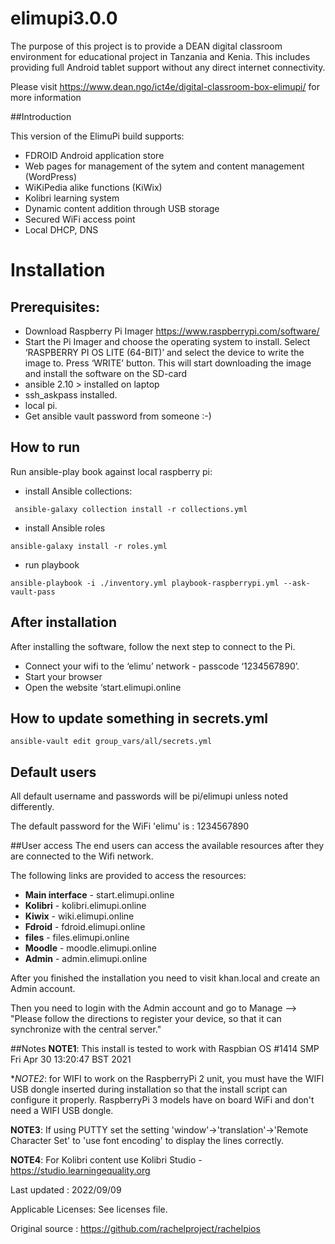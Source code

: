 # elimupi3.0.0

The purpose of this project is to provide a DEAN digital classroom environment for educational project in Tanzania and Kenia. This includes providing full Android tablet support without any direct internet connectivity. 

Please visit https://www.dean.ngo/ict4e/digital-classroom-box-elimupi/ for more information 

##Introduction 

This version of the ElimuPi build supports: 

- FDROID Android application store 
- Web pages for management of the sytem and content management (WordPress) 
- WiKiPedia alike functions (KiWix) 
- Kolibri learning system
- Dynamic content addition through USB storage 
- Secured WiFi access point 
- Local DHCP, DNS 

# Installation

## Prerequisites:
 - Download Raspberry Pi Imager https://www.raspberrypi.com/software/
- Start the Pi Imager and choose the operating system to install. Select ‘RASPBERRY PI OS LITE (64-BIT)’ and select the device to write the image to. Press ‘WRITE’ button. This will start downloading the image and install the software on the SD-card
 - ansible 2.10 > installed on laptop
 - ssh_askpass installed.
 - local pi.
 - Get ansible vault password from someone :-)

## How to run
Run ansible-play book against local raspberry pi:

 - install Ansible collections:

` ansible-galaxy collection install -r collections.yml`

 - install Ansible roles

`ansible-galaxy install -r roles.yml`

- run playbook

`ansible-playbook -i ./inventory.yml playbook-raspberrypi.yml --ask-vault-pass`

## After installation
After installing the software, follow the next step to connect to the Pi.
-	Connect your wifi to the ‘elimu’ network - passcode ‘1234567890’.
-	Start your browser
-	Open the website ‘start.elimupi.online

## How to update something in secrets.yml

`ansible-vault edit group_vars/all/secrets.yml`  

## Default users
All default username and passwords will be pi/elimupi unless noted differently. 

The default password for the WiFi 'elimu' is : 1234567890

##User access
The end users can access the available resources after they are connected to the Wifi network.

The following links are provided to access the resources:

- **Main interface** - start.elimupi.online
- **Kolibri** - kolibri.elimupi.online
- **Kiwix** - wiki.elimupi.online
- **Fdroid** - fdroid.elimupi.online
- **files** - files.elimupi.online
- **Moodle** - moodle.elimupi.online
- **Admin** - admin.elimupi.online

After you finished the installation you need to visit khan.local and create an Admin account. 

Then you need to login with the Admin account and go to Manage --> "Please follow the directions to register your device, so that it can synchronize with the central server."


##Notes
**NOTE1**: This install is tested to work with Raspbian OS #1414 SMP Fri Apr 30 13:20:47 BST 2021

**NOTE2*: for WIFI to work on the RaspberryPi 2 unit, you must have the WIFI USB dongle inserted during installation so that the install script can configure it properly. RaspberryPi 3 models have on board WiFi and don't need a WIFI USB dongle. 

**NOTE3**: If using  PUTTY set the setting 'window'->'translation'->'Remote Character Set' to 'use font encoding' to display the lines correctly.

**NOTE4**: For Kolibri content use Kolibri Studio - https://studio.learningequality.org

Last updated : 2022/09/09 

Applicable Licenses: See licenses file. 

Original source : https://github.com/rachelproject/rachelpios 
